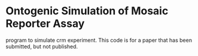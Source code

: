 # Ontogenic Simulation of Mosaic Reporter Assay
program to simulate crm experiment.  This code is for a paper that has been submitted, but not published.
